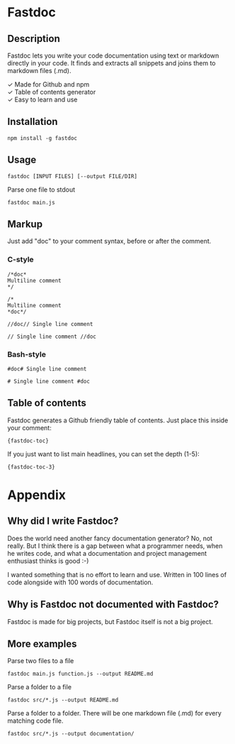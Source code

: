 # Fastdoc

## Description

Fastdoc lets you write your code documentation using text or markdown directly in your code.
It finds and extracts all snippets and joins them to markdown files (.md).

✓ Made for Github and npm  
✓ Table of contents generator  
✓ Easy to learn and use

## Installation

	npm install -g fastdoc

## Usage

	fastdoc [INPUT FILES] [--output FILE/DIR]

Parse one file to stdout

	fastdoc main.js

## Markup

Just add "doc" to your comment syntax, before or after the comment.

### C-style

	/*doc*
	Multiline comment
	*/

	/*
	Multiline comment
	*doc*/

	//doc// Single line comment

	// Single line comment //doc

### Bash-style

	#doc# Single line comment

	# Single line comment #doc

## Table of contents

Fastdoc generates a Github friendly table of contents. Just place this inside your comment:

	{fastdoc-toc}

If you just want to list main headlines, you can set the depth (1-5):

	{fastdoc-toc-3}

# Appendix

## Why did I write Fastdoc?

Does the world need another fancy documentation generator? No, not really. But I think there is a gap between what a programmer needs, when he writes code, and what a documentation and project management enthusiast thinks is good :-)

I wanted something that is no effort to learn and use. Written in 100 lines of code alongside with 100 words of documentation.

## Why is Fastdoc not documented with Fastdoc?

Fastdoc is made for big projects, but Fastdoc itself is not a big project.

## More examples

Parse two files to a file

	fastdoc main.js function.js --output README.md

Parse a folder to a file

	fastdoc src/*.js --output README.md

Parse a folder to a folder. There will be one markdown file (.md) for every matching code file.

	fastdoc src/*.js --output documentation/
